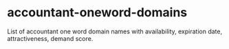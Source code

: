 # accountant-oneword-domains
List of accountant one word domain names with availability, expiration date, attractiveness, demand score.
